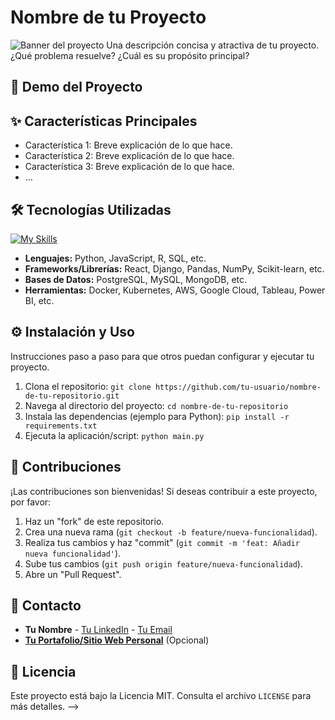 # Nombre de tu Proyecto

![Banner del proyecto]('') Una descripción concisa y atractiva de tu proyecto. ¿Qué problema resuelve? ¿Cuál es su propósito principal?

## 🚀 Demo del Proyecto

## ✨ Características Principales

* Característica 1: Breve explicación de lo que hace.
* Característica 2: Breve explicación de lo que hace.
* Característica 3: Breve explicación de lo que hace.
* ...

## 🛠️ Tecnologías Utilizadas

[![My Skills](https://skillicons.dev/icons?i=linux,ubuntu,py)](https://skillicons.dev)

* **Lenguajes:** Python, JavaScript, R, SQL, etc.
* **Frameworks/Librerías:** React, Django, Pandas, NumPy, Scikit-learn, etc.
* **Bases de Datos:** PostgreSQL, MySQL, MongoDB, etc.
* **Herramientas:** Docker, Kubernetes, AWS, Google Cloud, Tableau, Power BI, etc.

## ⚙️ Instalación y Uso

Instrucciones paso a paso para que otros puedan configurar y ejecutar tu proyecto.

1.  Clona el repositorio:
    `git clone https://github.com/tu-usuario/nombre-de-tu-repositorio.git`
2.  Navega al directorio del proyecto:
    `cd nombre-de-tu-repositorio`
3.  Instala las dependencias (ejemplo para Python):
    `pip install -r requirements.txt`
4.  Ejecuta la aplicación/script:
    `python main.py`

## 🤝 Contribuciones

¡Las contribuciones son bienvenidas! Si deseas contribuir a este proyecto, por favor:

1.  Haz un "fork" de este repositorio.
2.  Crea una nueva rama (`git checkout -b feature/nueva-funcionalidad`).
3.  Realiza tus cambios y haz "commit" (`git commit -m 'feat: Añadir nueva funcionalidad'`).
4.  Sube tus cambios (`git push origin feature/nueva-funcionalidad`).
5.  Abre un "Pull Request".

## 📧 Contacto

* **Tu Nombre** - [Tu LinkedIn](https://www.linkedin.com/in/tu-perfil/) - [Tu Email](mailto:tu.email@example.com)
* **[Tu Portafolio/Sitio Web Personal](https://tu-sitio-web.com)** (Opcional)

## 📄 Licencia

Este proyecto está bajo la Licencia MIT. Consulta el archivo `LICENSE` para más detalles.
-->

